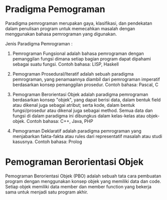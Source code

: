 # Pradigma Pemograman
Paradigma pemrograman merupakan gaya, klasifikasi, dan pendekatan dalam penulisan program untuk memecahkan masalah dengan menggunakan bahasa pemrograman yang digunakan.


Jenis Paradigma Pemrograman :
1. Pemrograman Fungsional
adalah bahasa pemrograman dengan pemanggilan fungsi dimana setiap bagian program dapat dipahami sebagai suatu fungsi.
Contoh bahasa: LISP, Haskell

2. Pemograman Prosedural/Iteratif
adalah sebuah paradigma pemrograman, yang penamaannya diambil dari pemrograman imperatif berdasarkan konsep pemanggilan prosedur.
Contoh bahasa: Pascal, C


3. Pemograman Berorientasi Objek
adalah paradigma pemrograman berdasarkan konsep "objek", yang dapat berisi data, dalam bentuk field atau dikenal juga sebagai atribut; serta kode, dalam bentuk fungsi/prosedur atau dikenal juga sebagai method. Semua data dan fungsi di dalam paradigma ini dibungkus dalam kelas-kelas atau objek-objek.
Contoh bahasa: C++, Java, PHP

4. Pemograman Deklaratif
adalah paradigma pemrograman yang menjabarkan fakta-fakta atau rules dari representatif masalah atau studi kasusnya. 
Contoh bahasa: Prolog

# Pemograman Berorientasi Objek
Pemograman Berorientasi Objek (PBO) adalah sebuah tata cara pembuatan program dengan menggunakan konsep objek yang memiliki data dan code. Setiap objek memiliki data member dan member function yang bekerja sama untuk menjadi satu program akhir.